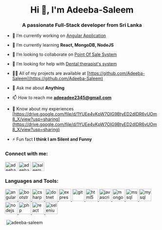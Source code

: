 <h1 align="center">Hi 👋, I'm Adeeba-Saleem</h1>
<h3 align="center">A passionate Full-Stack developer from Sri Lanka</h3>

- 🔭 I’m currently working on [Angular Application](https://github.com/Adeeba-Saleem/single_page_angular_application)

- 🌱 I’m currently learning **React, MongoDB, NodeJS**

- 👯 I’m looking to collaborate on [Point Of Sale System](https://github.com/Adeeba-Saleem/POS)

- 🤝 I’m looking for help with [Dental therapist's system](https://github.com/Adeeba-Saleem/Dental-therapist-s-student-details-system)

- 👨‍💻 All of my projects are available at [https://github.com/Adeeba-Saleem](https://github.com/Adeeba-Saleem)

- 💬 Ask me about **Anything**

- 📫 How to reach me **adeeadee2345@gmail.com**

- 📄 Know about my experiences [https://drive.google.com/file/d/1YUEe4vKpW7OIG9BtyED2dIDR6vUOm8_X/view?usp=sharing](https://drive.google.com/file/d/1YUEe4vKpW7OIG9BtyED2dIDR6vUOm8_X/view?usp=sharing)

- ⚡ Fun fact **I think I am Silent and Funny**

<h3 align="left">Connect with me:</h3>
<p align="left">
<a href="https://linkedin.com/in/adeeba saleem" target="blank"><img align="center" src="https://cdn.jsdelivr.net/npm/simple-icons@3.0.1/icons/linkedin.svg" alt="adeeba saleem" height="30" width="40" /></a>
<a href="https://fb.com/adeeba saleem" target="blank"><img align="center" src="https://cdn.jsdelivr.net/npm/simple-icons@3.0.1/icons/facebook.svg" alt="adeeba saleem" height="30" width="40" /></a>
<a href="https://instagram.com/saleem adeeba" target="blank"><img align="center" src="https://cdn.jsdelivr.net/npm/simple-icons@3.0.1/icons/instagram.svg" alt="saleem adeeba" height="30" width="40" /></a>
</p>

<h3 align="left">Languages and Tools:</h3>
<p align="left"> <a href="https://angular.io" target="_blank"> <img src="https://devicons.github.io/devicon/devicon.git/icons/angularjs/angularjs-original.svg" alt="angularjs" width="40" height="40"/> </a> <a href="https://getbootstrap.com" target="_blank"> <img src="https://devicons.github.io/devicon/devicon.git/icons/bootstrap/bootstrap-plain.svg" alt="bootstrap" width="40" height="40"/> </a> <a href="https://www.w3schools.com/cs/" target="_blank"> <img src="https://devicons.github.io/devicon/devicon.git/icons/csharp/csharp-original.svg" alt="csharp" width="40" height="40"/> </a> <a href="https://dotnet.microsoft.com/" target="_blank"> <img src="https://devicons.github.io/devicon/devicon.git/icons/dot-net/dot-net-original-wordmark.svg" alt="dotnet" width="40" height="40"/> </a> <a href="https://expressjs.com" target="_blank"> <img src="https://devicons.github.io/devicon/devicon.git/icons/express/express-original-wordmark.svg" alt="express" width="40" height="40"/> </a> <a href="https://git-scm.com/" target="_blank"> <img src="https://www.vectorlogo.zone/logos/git-scm/git-scm-icon.svg" alt="git" width="40" height="40"/> </a> <a href="https://www.w3.org/html/" target="_blank"> <img src="https://devicons.github.io/devicon/devicon.git/icons/html5/html5-original-wordmark.svg" alt="html5" width="40" height="40"/> </a> <a href="https://developer.mozilla.org/en-US/docs/Web/JavaScript" target="_blank"> <img src="https://devicons.github.io/devicon/devicon.git/icons/javascript/javascript-original.svg" alt="javascript" width="40" height="40"/> </a> <a href="https://www.mongodb.com/" target="_blank"> <img src="https://devicons.github.io/devicon/devicon.git/icons/mongodb/mongodb-original-wordmark.svg" alt="mongodb" width="40" height="40"/> </a> <a href="https://www.microsoft.com/en-us/sql-server" target="_blank"> <img src="https://cdn.worldvectorlogo.com/logos/microsoft-sql-server.svg" alt="mssql" width="40" height="40"/> </a> <a href="https://www.mysql.com/" target="_blank"> <img src="https://devicons.github.io/devicon/devicon.git/icons/mysql/mysql-original-wordmark.svg" alt="mysql" width="40" height="40"/> </a> <a href="https://nodejs.org" target="_blank"> <img src="https://devicons.github.io/devicon/devicon.git/icons/nodejs/nodejs-original-wordmark.svg" alt="nodejs" width="40" height="40"/> </a> <a href="https://www.php.net" target="_blank"> <img src="https://devicons.github.io/devicon/devicon.git/icons/php/php-original.svg" alt="php" width="40" height="40"/> </a> <a href="https://reactjs.org/" target="_blank"> <img src="https://devicons.github.io/devicon/devicon.git/icons/react/react-original-wordmark.svg" alt="react" width="40" height="40"/> </a> <a href="https://www.selenium.dev" target="_blank"> <img src="https://raw.githubusercontent.com/detain/svg-logos/780f25886640cef088af994181646db2f6b1a3f8/svg/selenium-logo.svg" alt="selenium" width="40" height="40"/> </a> </p>

<p>&nbsp;<img align="center" src="https://github-readme-stats.vercel.app/api?username=adeeba-saleem&show_icons=true&locale=en" alt="adeeba-saleem" /></p>
